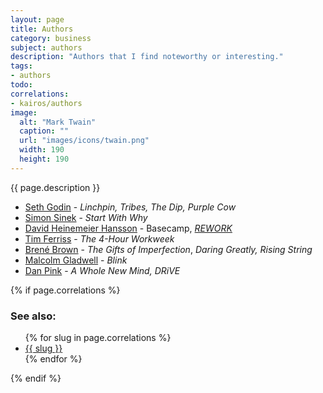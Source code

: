 ```yaml
---
layout: page
title: Authors
category: business
subject: authors
description: "Authors that I find noteworthy or interesting."
tags:
- authors
todo:
correlations:
- kairos/authors
image:
  alt: "Mark Twain"
  caption: ""
  url: "images/icons/twain.png"
  width: 190
  height: 190
---
```


{{ page.description }}

- [Seth Godin](http://sethgodin.typepad.com/) - _Linchpin,_ _Tribes,_ _The Dip,_ _Purple Cow_
- [Simon Sinek](https://www.startwithwhy.com/About) - _Start With Why_
- [David Heinemeier Hansson](https://twitter.com/dhh) - Basecamp, _[REWORK](http://david.heinemeierhansson.com/#rework)_
- [Tim Ferriss](https://twitter.com/tferriss) - _The 4-Hour Workweek_
- [Brené Brown](http://brenebrown.com/) - _The Gifts of Imperfection_, _Daring Greatly,_ _Rising String_
- [Malcolm Gladwell](https://mobile.twitter.com/Gladwell) - _Blink_
- [Dan Pink](https://mobile.twitter.com/danielpink) - _A Whole New Mind,_ _DRiVE_

{% if page.correlations %}

### See also:

<ul class="correlations">
  {% for slug in page.correlations %}
    <li class=""><a href="{{ site.baseurl }}{{ slug }}.html">{{ slug }}</a></li>
  {% endfor %}
</ul>
{% endif %}
